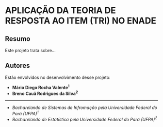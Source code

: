 # APLICAÇÃO DA TEORIA DE RESPOSTA AO ITEM (TRI) NO ENADE

## Resumo

Este projeto trata sobre...

## Autores

Estão envolvidos no desenvolvimento desse projeto:

* **Mário Diego Rocha Valente<sup>1</sup>**
* **Breno Cauã Rodrigues da Silva<sup>2</sup>**

---

* *Bacharelando de Sistemas de Infromação pela Universidade Federal do Pará (UFPA)<sup>1</sup>*
* *Bacharelando de Estatística pela Universidade Federal do Pará (UFPA)<sup>2</sup>*
